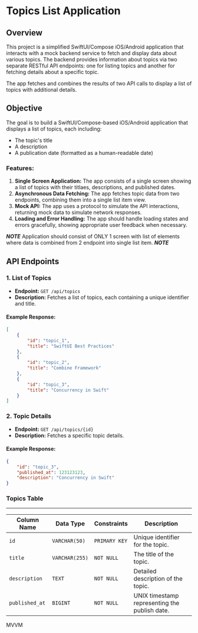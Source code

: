 # Topics List Application

## Overview
This project is a simplified SwiftUI/Compose iOS/Android application that interacts with a mock backend service to fetch and display data about various topics. 
The backend provides information about topics via two separate RESTful API endpoints: one for listing topics and another for fetching details about a specific topic.

The app fetches and combines the results of two API calls to display a list of topics with additional details.

## Objective
The goal is to build a SwiftUI/Compose-based iOS/Android application that displays a list of topics, each including:
- The topic's title
- A description
- A publication date (formatted as a human-readable date)

### Features:
1. **Single Screen Application:** The app consists of a single screen showing a list of topics with their titlaes, descriptions, and published dates.
2. **Asynchronous Data Fetching:** The app fetches topic data from two endpoints, combining them into a single list item view.
3. **Mock API:** The app uses a protocol to simulate the API interactions, returning mock data to simulate network responses.
4. **Loading and Error Handling:** The app should handle loading states and errors gracefully, showing appropriate user feedback when necessary.

***NOTE*** Application should consist of ONLY 1 screen with list of elements where data is combined from 2 endpoint into single list item. ***NOTE***

## API Endpoints

### 1. **List of Topics**
- **Endpoint:** `GET /api/topics`
- **Description:** Fetches a list of topics, each containing a unique identifier and title.

#### Example Response:
```json
[
    {
        "id": "topic_1",
        "title": "SwiftUI Best Practices"
    },
    {
        "id": "topic_2",
        "title": "Combine Framework"
    },
    {
        "id": "topic_3",
        "title": "Concurrency in Swift"
    }
]
```

### 2. **Topic Details**
- **Endpoint:** `GET /api/topics/{id}`
- **Description:** Fetches a specific topic details.

#### Example Response:
```json
{
	"id": "topic_3",
    "published_at": 123123123,
	"description": "Concurrency in Swift"
}
```

### Topics Table

---------------------------------------------------------------------------------------------------------------
| **Column Name**  | **Data Type**   | **Constraints**         | **Description**                              |
|------------------|-----------------|-------------------------|----------------------------------------------|
| `id`             | `VARCHAR(50)`   | `PRIMARY KEY`           | Unique identifier for the topic.             |
| `title`          | `VARCHAR(255)`  | `NOT NULL`              | The title of the topic.                      |
| `description`    | `TEXT`          | `NOT NULL`              | Detailed description of the topic.           |
| `published_at`   | `BIGINT`        | `NOT NULL`              | UNIX timestamp representing the publish date.|



 MVVM
